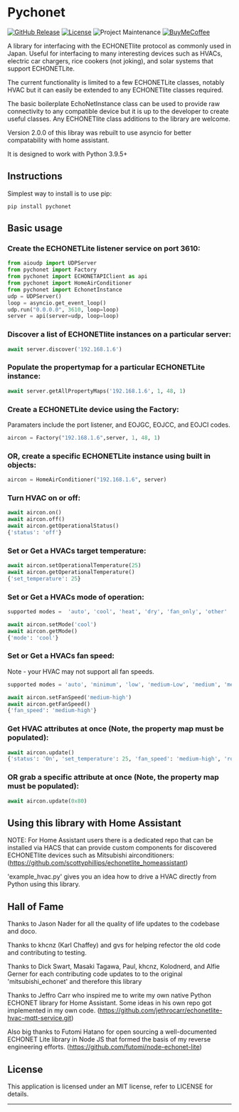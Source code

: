 # Pychonet

[![GitHub Release][releases-shield]][releases]
[![License][license-shield]](LICENSE)
![Project Maintenance][maintenance-shield]
[![BuyMeCoffee][buymecoffeebadge]][buymecoffee]


A library for interfacing with the ECHONETlite protocol as commonly used in Japan.
Useful for interfacing to many interesting devices such as HVACs,
electric car chargers, rice cookers (not joking), and solar systems
that support ECHONETLite.

The current functionality is limited to a few ECHONETLite classes, notably HVAC
but it can easily be extended to any ECHONETlite classes required.

The basic boilerplate EchoNetInstance class can be used to provide
raw connectivity to any compatible device but it is up to the developer
to create useful classes. Any ECHONETlite class additions to the library are welcome.

Version 2.0.0 of this libray was rebuilt to use asyncio for better compatability with home assistant.


It is designed to work with Python 3.9.5+

## Instructions

Simplest way to install is to use pip:

```
pip install pychonet
```

## Basic usage

### Create the ECHONETLite listener service on port 3610:
```python
from aioudp import UDPServer
from pychonet import Factory
from pychonet import ECHONETAPIClient as api
from pychonet import HomeAirConditioner
from pychonet import EchonetInstance
udp = UDPServer()
loop = asyncio.get_event_loop()
udp.run("0.0.0.0", 3610, loop=loop)
server = api(server=udp, loop=loop)
```

### Discover a list of ECHONETlite instances on a particular server:
```python
await server.discover('192.168.1.6')
```


### Populate the propertymap for a particular ECHONETLite instance:
```python
await server.getAllPropertyMaps('192.168.1.6', 1, 48, 1)
```
### Create a ECHONETLite device using the Factory:

Paramaters include the port listener, and EOJGC, EOJCC, and EOJCI codes.
```python
aircon = Factory("192.168.1.6",server, 1, 48, 1)
```

### OR, create a specific ECHONETLite instance using built in objects:
```python
aircon = HomeAirConditioner("192.168.1.6", server)
```

### Turn HVAC on or off:
```python
await aircon.on()
await aircon.off()
await aircon.getOperationalStatus()
{'status': 'off'}
```

### Set or Get a HVACs target temperature:
```python
await aircon.setOperationalTemperature(25)
await aircon.getOperationalTemperature()
{'set_temperature': 25}
```

### Set or Get a HVACs mode of operation:
```python
supported modes =  'auto', 'cool', 'heat', 'dry', 'fan_only', 'other'

await aircon.setMode('cool')
await aircon.getMode()
{'mode': 'cool'}
```
### Set or Get a HVACs fan speed:

Note - your HVAC may not support all fan speeds.
```python
supported modes = 'auto', 'minimum', 'low', 'medium-Low', 'medium', 'medium-high', 'high', 'very high', 'max'

await aircon.setFanSpeed('medium-high')
await aircon.getFanSpeed()
{'fan_speed': 'medium-high'}
```
### Get HVAC attributes at once (Note, the property map must be populated):
```python
await aircon.update()
{'status': 'On', 'set_temperature': 25, 'fan_speed': 'medium-high', 'room_temperature': 25, 'mode': 'cooling'}
```

### OR grab a specific attribute at once (Note, the property map must be populated):
```python
await aircon.update(0x80)
```

## Using this library with Home Assistant

NOTE: For Home Assistant users there is a dedicated repo that can be installed via HACS that can provide custom components for discovered ECHONETlite devices such as Mitsubishi airconditioners:
(https://github.com/scottyphillips/echonetlite_homeassistant)

'example_hvac.py' gives you an idea how to drive a HVAC directly from Python using this library.

## Hall of Fame
Thanks to Jason Nader for all the quality of life updates to the codebase and doco. 

Thanks to khcnz (Karl Chaffey) and gvs for helping refector the old code
and contributing to testing.

Thanks to Dick Swart, Masaki Tagawa, Paul, khcnz,  Kolodnerd, and Alfie Gerner
for each contributing code updates to to the original 'mitsubishi_echonet'
and therefore this library

Thanks to Jeffro Carr who inspired me to write my own native Python ECHONET
library for Home Assistant.
Some ideas in his own repo got implemented in my own code.
(https://github.com/jethrocarr/echonetlite-hvac-mqtt-service.git)

Also big thanks to Futomi Hatano for open sourcing a well-documented ECHONET Lite
library in Node JS that formed
the basis of my reverse engineering efforts.
(https://github.com/futomi/node-echonet-lite)

## License

This application is licensed under an MIT license, refer to LICENSE for details.

***
[pychonet]: https://github.com/scottyphillips/pychonet
[releases-shield]: https://img.shields.io/github/release/scottyphillips/pychonet.svg?style=for-the-badge
[releases]: https://github.com/scottyphillips/pychonet/releases
[license-shield]:https://img.shields.io/github/license/scottyphillips/pychonet?style=for-the-badge
[buymecoffee]: https://www.buymeacoffee.com/RgKWqyt?style=for-the-badge
[buymecoffeebadge]: https://img.shields.io/badge/buy%20me%20a%20coffee-donate-yellow.svg?style=for-the-badge
[maintenance-shield]: https://img.shields.io/badge/Maintainer-Scott%20Phillips-blue?style=for-the-badge
